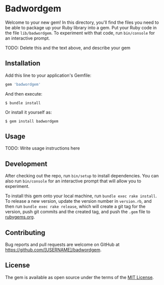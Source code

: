 # Badwordgem

Welcome to your new gem! In this directory, you'll find the files you need to be able to package up your Ruby library into a gem. Put your Ruby code in the file `lib/badwordgem`. To experiment with that code, run `bin/console` for an interactive prompt.

TODO: Delete this and the text above, and describe your gem

## Installation

Add this line to your application's Gemfile:

```ruby
gem 'badwordgem'
```

And then execute:

    $ bundle install

Or install it yourself as:

    $ gem install badwordgem

## Usage

TODO: Write usage instructions here

## Development

After checking out the repo, run `bin/setup` to install dependencies. You can also run `bin/console` for an interactive prompt that will allow you to experiment.

To install this gem onto your local machine, run `bundle exec rake install`. To release a new version, update the version number in `version.rb`, and then run `bundle exec rake release`, which will create a git tag for the version, push git commits and the created tag, and push the `.gem` file to [rubygems.org](https://rubygems.org).

## Contributing

Bug reports and pull requests are welcome on GitHub at https://github.com/[USERNAME]/badwordgem.

## License

The gem is available as open source under the terms of the [MIT License](https://opensource.org/licenses/MIT).
